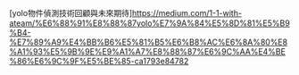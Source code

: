 [yolo物件偵測技術回顧與未來期待]https://medium.com/1-1-with-ateam/%E6%88%91%E8%88%87yolo%E7%9A%84%E5%8D%81%E5%B9%B4-%E7%89%A9%E4%BB%B6%E5%81%B5%E6%B8%AC%E6%8A%80%E8%A1%93%E5%9B%9E%E9%A1%A7%E8%88%87%E6%9C%AA%E4%BE%86%E6%9C%9F%E5%BE%85-ca1793e84782
